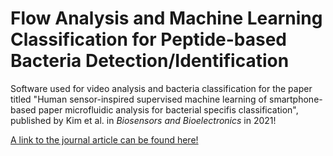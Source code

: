 # Flow Analysis and Machine Learning Classification for Peptide-based Bacteria Detection/Identification  
Software used for video analysis and bacteria classification for the paper titled "Human sensor-inspired supervised machine learning of smartphone-based paper microfluidic analysis for bacterial specifis classification", published by Kim et al. in <i>Biosensors and Bioelectronics</i> in 2021!

[A link to the journal article can be found here!](https://doi.org/10.1016/j.bios.2021.113335)
